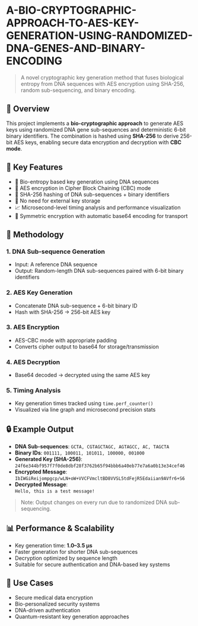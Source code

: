# A-BIO-CRYPTOGRAPHIC-APPROACH-TO-AES-KEY-GENERATION-USING-RANDOMIZED-DNA-GENES-AND-BINARY-ENCODING

> A novel cryptographic key generation method that fuses biological entropy from DNA sequences with AES encryption using SHA-256, random sub-sequencing, and binary encoding.

## 📌 Overview

This project implements a **bio-cryptographic approach** to generate AES keys using randomized DNA gene sub-sequences and deterministic 6-bit binary identifiers. The combination is hashed using **SHA-256** to derive 256-bit AES keys, enabling secure data encryption and decryption with **CBC mode**.

## 🧬 Key Features

- 🧠 Bio-entropy based key generation using DNA sequences
- 🔐 AES encryption in Cipher Block Chaining (CBC) mode
- 🧮 SHA-256 hashing of DNA sub-sequences + binary identifiers
- 💾 No need for external key storage
- 📈 Microsecond-level timing analysis and performance visualization
- 🔄 Symmetric encryption with automatic base64 encoding for transport

## 🧪 Methodology

### 1. DNA Sub-sequence Generation
- Input: A reference DNA sequence
- Output: Random-length DNA sub-sequences paired with 6-bit binary identifiers

### 2. AES Key Generation
- Concatenate DNA sub-sequence + 6-bit binary ID
- Hash with SHA-256 → 256-bit AES key

### 3. AES Encryption
- AES-CBC mode with appropriate padding
- Converts cipher output to base64 for storage/transmission

### 4. AES Decryption
- Base64 decoded → decrypted using the same AES key

### 5. Timing Analysis
- Key generation times tracked using `time.perf_counter()`
- Visualized via line graph and microsecond precision stats

## 🔒 Example Output

- **DNA Sub-sequences**: `GCTA, CGTAGCTAGC, AGTAGCC, AC, TAGCTA`
- **Binary IDs**: `001111, 100011, 101011, 100000, 001000`
- **Generated Key (SHA-256)**: `24f6e344bf957f7f0de8dbf28f3762b65f94bbb6a40eb77e7a6a0b13e34cef46`
- **Encrypted Message**:  
  `IbIWGiReijompgcp/wLN+oW+VVCFVmcltBD8VVSL5tdFejR5Edaiian9AVfr6+S6`
- **Decrypted Message**:  
  `Hello, this is a test message!`

> Note: Output changes on every run due to randomized DNA sub-sequencing.

## 📊 Performance & Scalability

- Key generation time: **1.0–3.5 μs**
- Faster generation for shorter DNA sub-sequences
- Decryption optimized by sequence length
- Suitable for secure authentication and DNA-based key systems

## 🧭 Use Cases

- Secure medical data encryption
- Bio-personalized security systems
- DNA-driven authentication
- Quantum-resistant key generation approaches



